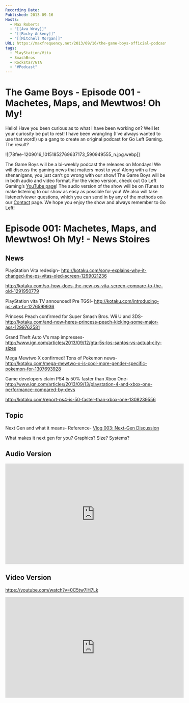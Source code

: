 ```yaml
---
Recording Date: 
Published: 2013-09-16
Hosts:
  - Max Roberts
  - "[[Ava Wray]]"
  - "[[Rocky Ankeny]]"
  - "[[Mitchell Morgan]]"
URL: https://maxfrequency.net/2013/09/16/the-game-boys-official-podcast-episode-001/
tags:
  - PlayStation/Vita
  - SmashBros
  - Rockstar/GTA
  - "#Podcast"
---
```

# The Game Boys - Episode 001 - Machetes, Maps, and Mewtwos! Oh My!

Hello! Have you been curious as to what I have been working on? Well let your curiosity be put to rest! I have been wrangling (I’ve always wanted to use that word!) up a gang to create an original podcast for Go Left Gaming. The result?

![[78fee-1209016_10151852769637173_590949555_n.jpg.webp]]

The Game Boys will be a bi-weekly podcast the releases on Mondays! We will discuss the gaming news that matters most to you! Along with a few shenanigans, you just can’t go wrong with our show! The Game Boys will be in both audio and video format. For the video version, check out Go Left Gaming’s [YouTube page](http://www.youtube.com/user/GoingLeftGaming)! The  audio version of the show will be on iTunes to make listening to our show as easy as possible for you! We also will take listener/viewer questions, which you can send in by any of the methods on our [Contact](http://goleftgaming.wordpress.com/contact/) page. We hope you enjoy the show and always remember to Go Left!

# Episode 001: Machetes, Maps, and Mewtwos! Oh My! - News Stoires

## News

PlayStation Vita redesign- http://kotaku.com/sony-explains-why-it-changed-the-ps-vitas-oled-screen-1299021236

http://kotaku.com/so-how-does-the-new-ps-vita-screen-compare-to-the-old-1291950779

PlayStation vita TV announced! Pre TGS!- http://kotaku.com/introducing-ps-vita-tv-1276599936

Princess Peach confirmed for Super Smash Bros. Wii U and 3DS- http://kotaku.com/and-now-heres-princess-peach-kicking-some-major-ass-1299762581

Grand Theft Auto V’s map impresses- http://www.ign.com/articles/2013/09/12/gta-5s-los-santos-vs-actual-city-sizes

Mega Mewtwo X confirmed! Tons of Pokemon news- http://kotaku.com/mega-mewtwo-x-is-cool-more-gender-specific-pokemon-for-1307693928

Game developers claim PS4 is 50% faster than Xbox One- http://www.ign.com/articles/2013/09/13/playstation-4-and-xbox-one-performance-compared-by-devs

http://kotaku.com/report-ps4-is-50-faster-than-xbox-one-1308239556

## Topic

Next Gen and what it means- Reference- [Vlog 003: Next-Gen Discussion](https://youtube.com/watch?v=qCoK781z26A)

What makes it next gen for you? Graphics? Size? Systems?

## Audio Version

<div class=iframe-container>
<iframe width="560" height="315" src="https://www.youtube-nocookie.com/embed/RH0awhJyTF8?si=8DWsyaauvV-HN4mZ" title="YouTube video player" frameborder="0" allow="accelerometer; autoplay; clipboard-write; encrypted-media; gyroscope; picture-in-picture; web-share" referrerpolicy="strict-origin-when-cross-origin" allowfullscreen></iframe>
</div>

## Video Version

https://youtube.com/watch?v=0C5tw7lH7Lk

<div class=iframe-container>
<iframe width="560" height="315" src="https://www.youtube.com/embed/0C5tw7lH7Lk?si=D15nMNOf4nJCCy6z" title="YouTube video player" frameborder="0" allow="accelerometer; autoplay; clipboard-write; encrypted-media; gyroscope; picture-in-picture; web-share" allowfullscreen></iframe>
</div>